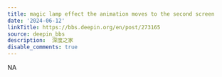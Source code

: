 ```yaml
---
title: magic lamp effect the animation moves to the second screen
date: '2024-06-12'
linkTitle: https://bbs.deepin.org/en/post/273165
source: deepin_bbs
description:  深度之家 
disable_comments: true
---
```

NA
